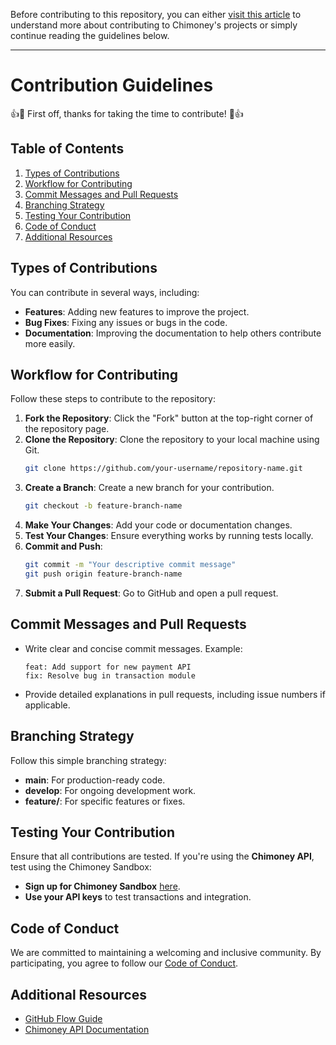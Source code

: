 Before contributing to this repository, you can either [visit this article](https://hashnode.com/post/clneirt08000309ihcpx41vxs) to understand more about contributing to Chimoney's projects or simply continue reading the guidelines below.

---

# Contribution Guidelines  
👍🎉 First off, thanks for taking the time to contribute! 🎉👍

## Table of Contents  
1. [Types of Contributions](#types-of-contributions)  
2. [Workflow for Contributing](#workflow-for-contributing)  
3. [Commit Messages and Pull Requests](#commit-messages-and-pull-requests)  
4. [Branching Strategy](#branching-strategy)  
5. [Testing Your Contribution](#testing-your-contribution)  
6. [Code of Conduct](#code-of-conduct)  
7. [Additional Resources](#additional-resources)

## Types of Contributions  
You can contribute in several ways, including:  
- **Features**: Adding new features to improve the project.  
- **Bug Fixes**: Fixing any issues or bugs in the code.  
- **Documentation**: Improving the documentation to help others contribute more easily.  

## Workflow for Contributing  
Follow these steps to contribute to the repository:  
1. **Fork the Repository**: Click the "Fork" button at the top-right corner of the repository page.  
2. **Clone the Repository**: Clone the repository to your local machine using Git.  
   ```bash
   git clone https://github.com/your-username/repository-name.git
   ```  
3. **Create a Branch**: Create a new branch for your contribution.  
   ```bash
   git checkout -b feature-branch-name
   ```  
4. **Make Your Changes**: Add your code or documentation changes.  
5. **Test Your Changes**: Ensure everything works by running tests locally.  
6. **Commit and Push**:  
   ```bash
   git commit -m "Your descriptive commit message"
   git push origin feature-branch-name
   ```  
7. **Submit a Pull Request**: Go to GitHub and open a pull request.  

## Commit Messages and Pull Requests  
- Write clear and concise commit messages. Example:  
  ```  
  feat: Add support for new payment API  
  fix: Resolve bug in transaction module  
  ```  
- Provide detailed explanations in pull requests, including issue numbers if applicable.

## Branching Strategy  
Follow this simple branching strategy:  
- **main**: For production-ready code.  
- **develop**: For ongoing development work.  
- **feature/**: For specific features or fixes.

## Testing Your Contribution  
Ensure that all contributions are tested. If you're using the **Chimoney API**, test using the Chimoney Sandbox:
- **Sign up for Chimoney Sandbox** [here](https://chimoney.readme.io/reference/sandbox-environment).  
- **Use your API keys** to test transactions and integration.

## Code of Conduct  
We are committed to maintaining a welcoming and inclusive community. By participating, you agree to follow our [Code of Conduct](link-to-code-of-conduct).

## Additional Resources  
- [GitHub Flow Guide](https://guides.github.com/introduction/flow/)  
- [Chimoney API Documentation](https://chimoney.readme.io/reference/getting-started-with-your-api)

